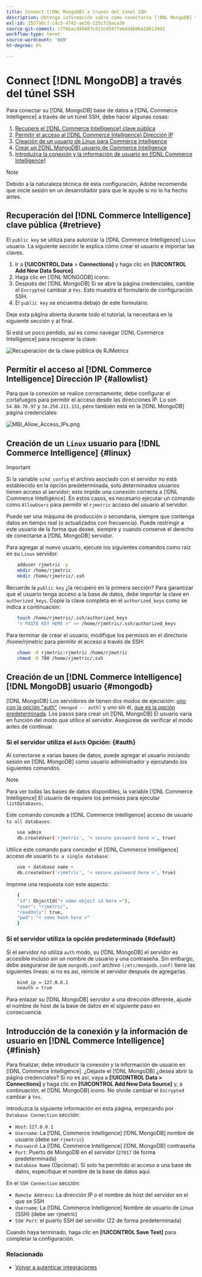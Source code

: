 ```yaml
---
title: Connect [!DNL MongoDB] a través del túnel SSH
description: Obtenga información sobre cómo conectarse [!DNL MongoDB] vía túnel SSH.
exl-id: 3557a8c7-c4c5-4742-ae30-125c719aca39
source-git-commit: c7f6bacd49487cd13c4347fe6dd46d6a10613942
workflow-type: tm+mt
source-wordcount: '669'
ht-degree: 0%

---
```


# Connect [!DNL MongoDB] a través del túnel SSH

Para conectar su [!DNL MongoDB] base de datos a [!DNL Commerce Intelligence] a través de un túnel SSH, debe hacer algunas cosas:

1. [Recupere el [!DNL Commerce Intelligence] clave pública](#retrieve)
1. [Permitir el acceso al [!DNL Commerce Intelligence] Dirección IP](#allowlist)
1. [Creación de un usuario de Linux para Commerce Intelligence](#linux)
1. [Crear un [!DNL MongoDB] usuario de Commerce Intelligence](#mongodb)
1. [Introduzca la conexión y la información de usuario en [!DNL Commerce Intelligence]](#finish)

>[!NOTE]
>
>Debido a la naturaleza técnica de esta configuración, Adobe recomienda que inicie sesión en un desarrollador para que le ayude si no lo ha hecho antes.

## Recuperación del [!DNL Commerce Intelligence] clave pública {#retrieve}

El `public key` se utiliza para autorizar la [!DNL Commerce Intelligence] `Linux` usuario. La siguiente sección le explica cómo crear el usuario e importar las claves.

1. Ir a **[!UICONTROL Data** > **Connections]** y haga clic en **[!UICONTROL Add New Data Source]**.
1. Haga clic en [!DNL MONGODB] icono.
1. Después del [!DNL MongoDB] Si se abre la página credenciales, cambie el `Encrypted` cambiar a `Yes`. Esto muestra el formulario de configuración SSH.
1. El `public key` se encuentra debajo de este formulario.

Deje esta página abierta durante todo el tutorial, la necesitará en la siguiente sección y al final.

Si está un poco perdido, así es como navegar [!DNL Commerce Intelligence] para recuperar la clave:

![Recuperación de la clave pública de RJMetrics](../../../assets/MongoDB_Public_Key.gif)<!--{:.zoom}-->

## Permitir el acceso al [!DNL Commerce Intelligence] Dirección IP {#allowlist}

Para que la conexión se realice correctamente, debe configurar el cortafuegos para permitir el acceso desde las direcciones IP. Lo son `54.88.76.97` y `34.250.211.151`, pero también está en la [!DNL MongoDB] página credenciales:

![MBI_Allow_Access_IPs.png](../../../assets/MBI_allow_access_IPs.png)

## Creación de un `Linux` usuario para [!DNL Commerce Intelligence] {#linux}

>[!IMPORTANT]
>
>Si la variable `sshd_config` el archivo asociado con el servidor no está establecido en la opción predeterminada, solo determinados usuarios tienen acceso al servidor; esto impide una conexión correcta a [!DNL Commerce Intelligence]. En estos casos, es necesario ejecutar un comando como `AllowUsers` para permitir el `rjmetric` acceso del usuario al servidor.

Puede ser una máquina de producción o secundaria, siempre que contenga datos en tiempo real (o actualizados con frecuencia). Puede restringir a este usuario de la forma que desee, siempre y cuando conserve el derecho de conectarse a [!DNL MongoDB] servidor.

Para agregar al nuevo usuario, ejecute los siguientes comandos como raíz en su `Linux` servidor:

```bash
    adduser rjmetric -p
    mkdir /home/rjmetric
    mkdir /home/rjmetric/.ssh
```

Recuerde la `public key` ¿la recuperó en la primera sección? Para garantizar que el usuario tenga acceso a la base de datos, debe importar la clave en `authorized_keys`. Copie la clave completa en el `authorized_keys` como se indica a continuación:

```bash
    touch /home/rjmetric/.ssh/authorized_keys
    "< PASTE KEY HERE >" >> /home/rjmetric/.ssh/authorized_keys
```

Para terminar de crear el usuario, modifique los permisos en el directorio /home/rjmetric para permitir el acceso a través de SSH:

```bash
    chown -R rjmetric:rjmetric /home/rjmetric
    chmod -R 700 /home/rjmetric/.ssh
```

## Creación de un [!DNL Commerce Intelligence] [!DNL MongoDB] usuario {#mongodb}

[!DNL MongoDB] Los servidores de tienen dos modos de ejecución: [uno con la opción &quot;auth&quot;](#auth) `(mongod -- auth)` y uno sin él, [que es la opción predeterminada](#default). Los pasos para crear un [!DNL MongoDB] El usuario varía en función del modo que utilice el servidor. Asegúrese de verificar el modo antes de continuar.

### Si el servidor utiliza el `Auth` Opción: {#auth}

Al conectarse a varias bases de datos, puede agregar el usuario iniciando sesión en [!DNL MongoDB] como usuario administrador y ejecutando los siguientes comandos.

>[!NOTE]
>
>Para ver todas las bases de datos disponibles, la variable [!DNL Commerce Intelligence] El usuario de requiere los permisos para ejecutar `listDatabases.`

Este comando concede a [!DNL Commerce Intelligence] acceso de usuario `to all databases`:

```bash
    use admin
    db.createUser('rjmetric', '< secure password here >', true)
```

Utilice este comando para conceder el [!DNL Commerce Intelligence] acceso de usuario `to a single database`:

```bash
    use < database name >
    db.createUser('rjmetric', '< secure password here >', true)
```

Imprime una respuesta con este aspecto:

```bash
    {
    "id": ObjectId("< some object id here >"),
    "user": "rjmetric",
    "readOnly": true,
    "pwd": "< some hash here >"
    }
```

### Si el servidor utiliza la opción predeterminada {#default}

Si el servidor no utiliza `auth` modo, su [!DNL MongoDB] el servidor es accesible incluso sin un nombre de usuario y una contraseña. Sin embargo, debe asegurarse de que `mongodb.conf` archivo `(/etc/mongodb.conf)` tiene las siguientes líneas: si no es así, reinicie el servidor después de agregarlas.

```bash
    bind_ip = 127.0.0.1
    noauth = true
```

Para enlazar su [!DNL MongoDB] servidor a una dirección diferente, ajuste el nombre de host de la base de datos en el siguiente paso en consecuencia.

## Introducción de la conexión y la información de usuario en [!DNL Commerce Intelligence] {#finish}

Para finalizar, debe introducir la conexión y la información de usuario en [!DNL Commerce Intelligence]. ¿Dejaste el [!DNL MongoDB] ¿desea abrir la página credenciales? Si no es así, vaya a **[!UICONTROL Data > Connections]** y haga clic en **[!UICONTROL Add New Data Source]** y, a continuación, el [!DNL MongoDB] icono. No olvide cambiar el `Encrypted` cambiar a `Yes`.

Introduzca la siguiente información en esta página, empezando por `Database Connection` sección:

* `Host`: `127.0.0.1`
* `Username`: La [!DNL Commerce Intelligence] [!DNL MongoDB] nombre de usuario (debe ser `rjmetric`)
* `Password`: La [!DNL Commerce Intelligence] [!DNL MongoDB] contraseña
* `Port`: Puerto de MongoDB en el servidor (`27017` de forma predeterminada)
* `Database Name` (Opcional): Si solo ha permitido el acceso a una base de datos, especifique el nombre de la base de datos aquí.

En el `SSH Connection` sección:

* `Remote Address`: La dirección IP o el nombre de host del servidor en el que se SSH
* `Username`: La [!DNL Commerce Intelligence] Nombre de usuario de Linux (SSH) (debe ser rjmetric)
* `SSH Port`: el puerto SSH del servidor (22 de forma predeterminada)

Cuando haya terminado, haga clic en **[!UICONTROL Save Test]** para completar la configuración.

### Relacionado

* [Volver a autenticar integraciones](https://experienceleague.adobe.com/docs/commerce-knowledge-base/kb/how-to/mbi-reauthenticating-integrations.html)

